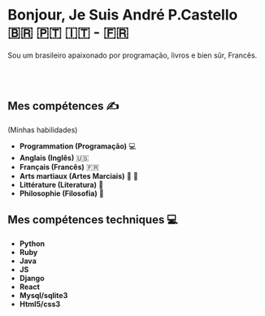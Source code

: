 # Bonjour, Je Suis André P.Castello 🇧🇷 🇵🇹 🇮🇹 - 🇫🇷


<p>Sou um brasileiro apaixonado por programação, livros e bien sûr, Francês.</p>
<br>
<br>

## Mes compétences ✍️
(Minhas habilidades)

- **Programmation (Programação)** 💻
- **Anglais (Inglês)** 🇺🇸
- **Français (Francês)** 🇫🇷
- **Arts martiaux (Artes Marciais)** 🥊 🥋
- **Littérature (Literatura)** 📘
- **Philosophie (Filosofia)** 🔮

## Mes compétences techniques 💻

- **Python**
- **Ruby**
- **Java**
- **JS**
- **Django**
- **React**
- **Mysql/sqlite3**
- **Html5/css3**
